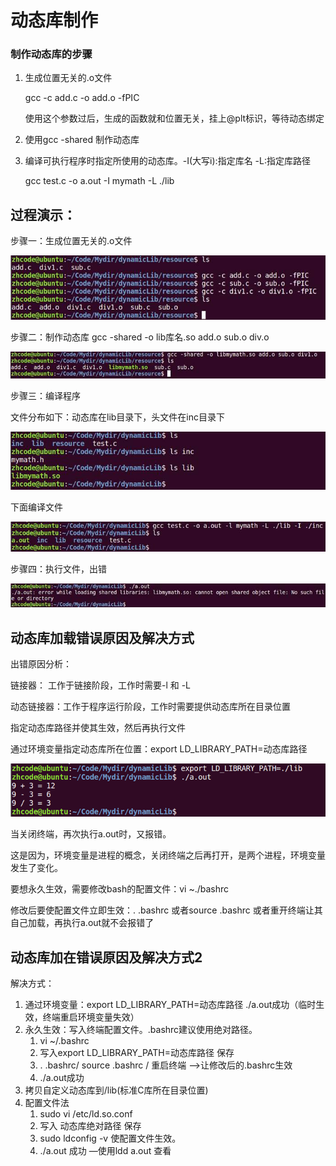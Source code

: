 # 动态库制作

### 制作动态库的步骤

1. 生成位置无关的.o文件

   gcc -c add.c -o add.o -fPIC

   使用这个参数过后，生成的函数就和位置无关，挂上@plt标识，等待动态绑定

2. 使用gcc -shared 制作动态库

3. 编译可执行程序时指定所使用的动态库。-I(大写i):指定库名 -L:指定库路径

   gcc test.c -o a.out -I mymath -L ./lib

## 过程演示：

步骤一：生成位置无关的.o文件

![img](动态库制作.assets/clip_image002.jpg)

 

步骤二：制作动态库 gcc -shared -o lib库名.so add.o sub.o div.o

![img](动态库制作.assets/clip_image004.jpg)

 

步骤三：编译程序

文件分布如下：动态库在lib目录下，头文件在inc目录下

![img](动态库制作.assets/clip_image006.jpg)

下面编译文件

![img](动态库制作.assets/clip_image008.jpg)

步骤四：执行文件，出错

![img](动态库制作.assets/clip_image010.jpg)

 

## 动态库加载错误原因及解决方式

出错原因分析：

链接器：       工作于链接阶段，工作时需要-l 和 -L

动态链接器：工作于程序运行阶段，工作时需要提供动态库所在目录位置

指定动态库路径并使其生效，然后再执行文件

通过环境变量指定动态库所在位置：export LD_LIBRARY_PATH=动态库路径

![image-20220403180428482](动态库制作.assets/image-20220403180428482.png)

当关闭终端，再次执行a.out时，又报错。

这是因为，环境变量是进程的概念，关闭终端之后再打开，是两个进程，环境变量发生了变化。

要想永久生效，需要修改bash的配置文件：vi ~./bashrc

修改后要使配置文件立即生效：. .bashrc 或者source .bashrc 或者重开终端让其自己加载，再执行a.out就不会报错了

## 动态库加在错误原因及解决方式2

解决方式：

1. 通过环境变量：export LD_LIBRARY_PATH=动态库路径  ./a.out成功（临时生效，终端重启环境变量失效）
2. 永久生效：写入终端配置文件。.bashrc建议使用绝对路径。
   1. vi ~/.bashrc
   2. 写入export LD_LIBRARY_PATH=动态库路径  保存
   3. . .bashrc/ source .bashrc  / 重启终端  —>让修改后的.bashrc生效
   4. ./a.out成功
3. 拷贝自定义动态库到/lib(标准C库所在目录位置)
4. 配置文件法
   1. sudo vi /etc/ld.so.conf
   2. 写入 动态库绝对路径 保存
   3. sudo ldconfig -v 使配置文件生效。
   4. ./a.out 成功  —使用ldd a.out 查看